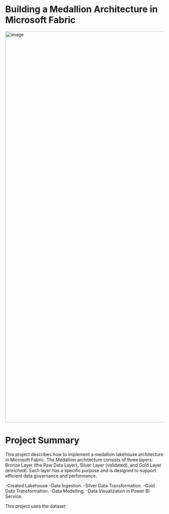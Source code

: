 # Building a Medallion Architecture in Microsoft Fabric

<img width="1900" height="1240" alt="image" src="https://github.com/user-attachments/assets/6731ef17-bff9-4987-84c6-6bdd9b228916" />

# Project Summary
This project describes how to implement a medallion lakehouse architecture in Microsoft Fabric. The Medallion architecture consists of three layers: Bronze Layer (the Raw Data Layer), Silver Layer (validated), and Gold Layer (enriched). Each layer has a specific purpose and is designed to support efficient data governance and performance.

-Created Lakehouse
-Data Ingestion.
-Silver Data Transformation.
-Gold Data Transformation.
-Data Modelling.
-Data Visualization in Power BI Service.

This project uses the dataset
